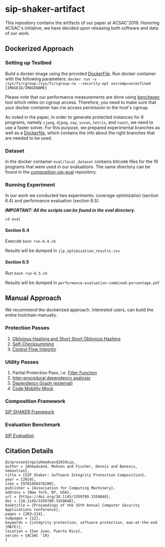 # sip-shaker-artifact
This repository contains the artifacts of our paper at ACSAC'2019.
Honoring ACSAC's initiative, we have decided upon releasing both software and data of our work.



## Dockerized Approach

### Setting up Testbed

Build a docker image using the provided [DockerFile](https://github.com/mr-ma/sip-shaker-artifact/blob/master/Dockerfile).
Run docker container with the following parameters:
```docker run -v /sys/fs/cgroup:/sys/fs/cgroup:rw --security-opt seccomp=unconfined {IMAGEID/IMAGENAME}```

Please note that our performance measurements are done using [benchexec](https://github.com/sosy-lab/benchexec) tool which relies on cgroup access. Therefore, you need to make sure that your docker container has r/w access permission to the host's cgroup.  

As noted in the paper, in order to generate protected instances for 6 programs, namely `cjpeg`, `djpeg`, `say`, `susan`, `tetris`, and `toast`, we need to use a faster solver. For this purpose, we prepared experimental branches as well as a [Dockerfile](https://github.com/mr-ma/sip-shaker-artifact/tree/experimental-gurobi), which contains the info about the right branches that are needed to be used. 



### Dataset
In the docker container `eval/local_dataset` contains bitcode files for the 19 programs that were used in our evaluations.
The same directory can be found in the [composition-sip-eval](https://github.com/mr-ma/composition-sip-eval) repository.


### Running Experiment
In our work we conducted two experiments: coverage optimization (section 6.4) and performance evaluation (section 6.5).

***IMPORTANT: All the scripts can be found in the eval directory.***

```cd eval```

#### Section 6.4
Execute ```bash run-6.4.sh```

Results will be dumped in ```ilp_optimization_results.csv```

#### Section 6.5
Run ```bash run-6.5.sh```

Results will be dumped in ```performance-evaluation-combined-percentage.pdf```

## Manual Approach
We recommend the dockerized approach. Interested users, can build the entire toolchain manually. 

### Protection Passes
1. [Oblivious Hashing and Short Short Oblivious Hashing](https://github.com/mr-ma/composition-sip-oblivious-hashing)
2. [Self-Checksumming](https://github.com/mr-ma/composition-self-checksumming)
3. [Control Flow Integrity](https://github.com/mr-ma/composition-sip-control-flow-integrity)

### Utility Passes
1. Partial Protection Pass, i.e. [Filter Function](https://github.com/mr-ma/composition-function-filter)
2. [Inter-procedural dependency analyzer](https://github.com/mr-ma/composition-input-dependency-analyzer)
3. [Dependency Graph (external)](https://github.com/tum-i22/dg)
4. [Code Mobility Mock](https://github.com/mr-ma/composition-code-mobility-mock)


### Composition Framework
[SIP SHAKER Framework](https://github.com/mr-ma/composition-framework)

### Evaluation Benchmark
[SIP Evaluation](https://github.com/mr-ma/composition-sip-eval)


## Citation Details
```
@inproceedings{ahmadvand2019sip,
author = {Ahmadvand, Mohsen and Fischer, Dennis and Banescu, Sebastian},
title = {SIP Shaker: Software Integrity Protection Composition},
year = {2019},
isbn = {9781450376280},
publisher = {Association for Computing Machinery},
address = {New York, NY, USA},
url = {https://doi.org/10.1145/3359789.3359848},
doi = {10.1145/3359789.3359848},
booktitle = {Proceedings of the 35th Annual Computer Security Applications Conference},
pages = {203–214},
numpages = {12},
keywords = {integrity protection, software protection, man-at-the-end (MATE)},
location = {San Juan, Puerto Rico},
series = {ACSAC ’19}
}

```
